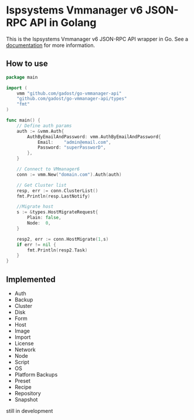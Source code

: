 # Ispsystems Vmmanager v6 JSON-RPC API in Golang

This is the Ispsystems Vmmanager v6 JSON-RPC API wrapper in Go. See a [documentation](https://docs.ispsystem.com/vmmanager-admin/developer-section/api/vmmanager-api#/) for more information.

## How to use

```go
package main

import (
    vmm "github.com/gadost/go-vmmanager-api"
    "github.com/gadost/go-vmmanager-api/types"
    "fmt"
)

func main() {
    // Define auth params
    auth := &vmm.Auth{
        AuthByEmailAndPassword: vmm.AuthByEmailAndPassword{
            Email:    "admin@email.com",
            Password: "superPassworD",
        },
    }

    // Connect to VMmanager6
    conn := vmm.New("domain.com").Auth(auth)

    // Get Cluster list
    resp, err := conn.ClusterList()
    fmt.Println(resp.LastNotify)

    //Migrate host
    s := &types.HostMigrateRequest{
        Plain: false,
        Node:  0,
    }

    resp2, err := conn.HostMigrate(1,s)
    if err != nil {
        fmt.Println(resp2.Task)
    }
}
```

## Implemented

- Auth
- Backup
- Cluster
- Disk
- Form
- Host
- Image
- Import
- License
- Network
- Node
- Script
- OS
- Platform Backups
- Preset
- Recipe
- Repository
- Snapshot

still in development
